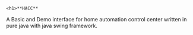                                                                <h1>**HACC**
A Basic and Demo interface for home automation control center written in pure java with java swing framework.

